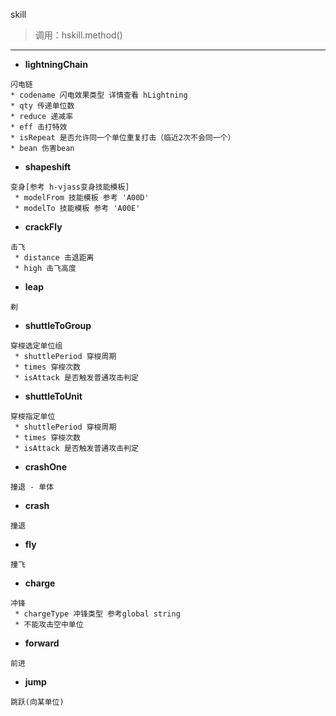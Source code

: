 skill
> 调用：hskill.method()

---

* **lightningChain**
```
闪电链
* codename 闪电效果类型 详情查看 hLightning
* qty 传递单位数
* reduce 递减率
* eff 击打特效
* isRepeat 是否允许同一个单位重复打击（临近2次不会同一个）
* bean 伤害bean
```

* **shapeshift**
```
变身[参考 h-vjass变身技能模板]
 * modelFrom 技能模板 参考 'A00D'
 * modelTo 技能模板 参考 'A00E'
```

* **crackFly**
```
击飞
 * distance 击退距离
 * high 击飞高度
```

* **leap**
```
剃
```

* **shuttleToGroup**
```
穿梭选定单位组
 * shuttlePeriod 穿梭周期
 * times 穿梭次数
 * isAttack 是否触发普通攻击判定
```

* **shuttleToUnit**
```
穿梭指定单位
 * shuttlePeriod 穿梭周期
 * times 穿梭次数
 * isAttack 是否触发普通攻击判定
```

* **crashOne**
```
撞退 - 单体
```

* **crash**
```
撞退
```

* **fly**
```
撞飞
```

* **charge**
```
冲锋
 * chargeType 冲锋类型 参考global string
 * 不能攻击空中单位
```

* **forward**
```
前进
```

* **jump**
```
跳跃(向某单位)
```

